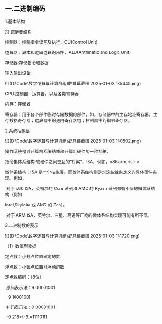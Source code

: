 ## 一.二进制编码

1.基本结构

冯·诺伊曼结构

控制器：控制指令读写及执行，CU(Control Unit)

运算器：算术和逻辑运算的部件，ALU(Arithmetic and Logic Unit)

存储器:存储指令和数据

输入输出设备:

![](D:\Code\数字逻辑与计算机组成\屏幕截图 2025-01-03 135445.png)

CPU:控制器，运算器，以及各类寄存器

内存：存储器

寄存器：用于各个部件临时存储数据的部件，如，存储器中的主存地址寄存器，主存数据寄存器；运算器中的通用寄存器组；控制器中的指令寄存器。

2.系统抽象层

![](D:\Code\数字逻辑与计算机组成\屏幕截图 2025-01-03 140502.png)

操作系统是对计算机系统结构和计算机硬件的一种抽象。

指令集体系结构:软硬件之间交互的“桥梁”，ISA，例如，x86,arm,risc-v

微体系结构：ISA 是一个抽象层，而微体系结构则是对这些抽象定义的具体硬件实现。例如，

​						对于 x86 ISA，英特尔的 Core 系列和 AMD 的 Ryzen 系列都有不同的微体系结构（例如 

Intel,Skylake 或 AMD 的 Zen）。

​						对于 ARM ISA，英特尔、三星、高通等厂商的微体系结构实现可能有所不同。

3.二进制数的表示

![](D:\Code\数字逻辑与计算机组成\屏幕截图 2025-01-03 141720.png)

（1）数值型数据

定点数：小数点位置固定的数

浮点数：小数点位置可浮动的数

定点数编码：（8位）

​	原码表示法：9		00001001

​							-9		10001001

​	补码表示法：9       00001001

​							-9     2^8+(-9)=11110111